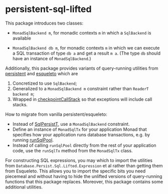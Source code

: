# persistent-sql-lifted

This package introduces two classes:

- `MonadSqlBackend m`, for monadic contexts `m` in which a `SqlBackend` is available

- `MonadSqlBackend db m`, for monadic contexts `m` in which we can execute a SQL
  transaction of type `db a` and get a result `m a`. (The type `db` should have an
  instance of `MonadSqlBackend`.)

Additionally, this package provides variants of query-running utilities from
[persistent] and [esqueleto] which are

1. Concretized to use `SqlBackend`;
2. Generalized to a `MonadSqlBackend m` constraint rather than `ReaderT backend m`;
3. Wrapped in [checkpointCallStack] so that exceptions will include call stacks.

How to migrate from vanilla persistent/esqueleto:

- Instead of [SqlPersistT], use a `MonadSqlBackend` constraint.
- Define an instance of `MonadSqlTx` for your application Monad that specifies how
  your application runs database transactions, e.g. by running [runSqlPool].
- Instead of calling `runSqlPool` directly from the rest of your application code,
  use the `runSqlTx` method from the `MonadSqlTx` class.

For constructing SQL expressions, you may which to import the utilities from
`Database.Persist.Sql.Lifted.Expression` et al rather than getting them from
Esqueleto. This allows you to import the specific bits you need piecemeal and
without having to hide the unlifted versions of query-running functions that this
package replaces. Moreover, this package contains some additional utilities.

[checkpointCallStack]: https://hackage.haskell.org/package/annotated-exception-0.3.0.2/docs/Control-Exception-Annotated-UnliftIO.html
[esqueleto]: https://hackage.haskell.org/package/esqueleto
[persistent]: https://hackage.haskell.org/package/persistent
[runSqlPool]: https://hackage.haskell.org/package/persistent-2.14.6.3/docs/Database-Persist-Sql.html#v:runSqlPool
[SqlPersistT]: https://hackage.haskell.org/package/persistent-2.14.6.3/docs/Database-Persist-Sql.html#t:SqlPersistT
